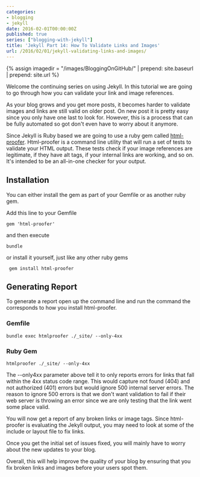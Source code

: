 ```yaml
---
categories:
- blogging
- jekyll
date: 2016-02-01T00:00:00Z
published: true
series: ["blogging-with-jekyll"]
title: 'Jekyll Part 14: How To Validate Links and Images'
url: /2016/02/01/jekyll-validating-links-and-images/
---
```


{% assign imagedir = "/images/BloggingOnGitHub/" | prepend: site.baseurl | prepend: site.url %}

Welcome the continuing series on using Jekyll. In this tutorial we are going to go through how you can validate your link and image references. 

As your blog grows and you get more posts, it becomes harder to validate images and links are still valid on older post.  On new post it is pretty easy since you only have one last to look for.  However, this  is a process that can be fully automated so  got don't even have to worry about it anymore. 



Since Jekyll is Ruby based we  are going to use a ruby gem called [html-proofer](https://github.com/gjtorikian/html-proofer/).   Html-proofer is a command line utility that will  run a set of tests to validate your HTML output. These tests check if your image references are legitimate, if they have alt tags, if your internal links are working, and so on. It's intended to be an all-in-one checker for your output.

## Installation 

You can either install the gem as part of your Gemfile or as another ruby gem.  

Add this line to your Gemfile 

	gem 'html-proofer'

and then execute 

	bundle 
	
or install it yourself, just like any other ruby gems

     gem install html-proofer 

## Generating Report 

To generate a report open up the command line and run the command the corresponds to how you install html-proofer.

### Gemfile   

	bundle exec htmlproofer ./_site/ --only-4xx
	
### Ruby Gem 

	htmlproofer ./_site/ --only-4xx

The  --only4xx parameter above tell it to only  reports errors for links that fall within the 4xx status code range.  This would capture not found (404) and not authorized (401) errors but would ignore 500 internal server errors.  The reason to ignore 500 errors is that we don't want validation to fail if their web server is throwing an error  since we are only testing that the link went some place valid.  

You will now get a report of any broken links or image tags.  Since html-proofer is evaluating the Jekyll output,  you may need to look at some of the include or  layout file to fix links.  

Once you get the initial set of issues fixed, you will mainly have to worry about the new updates to your blog.  
 
Overall, this will help improve the quality of your blog by  ensuring that you fix broken links and images before your users spot them.

